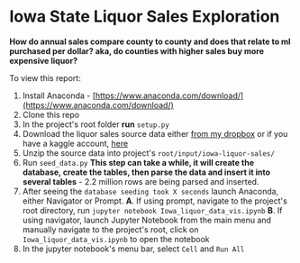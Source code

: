# Iowa State Liquor Sales Exploration

**How do annual sales compare county to county and does that relate to ml purchased per dollar? aka, do counties with higher sales buy more expensive liquor?**

To view this report:
1. Install Anaconda -  [https://www.anaconda.com/download/](https://www.anaconda.com/download/)
2. Clone this repo
3. In the project's root folder **run** `setup.py`
4. Download the liquor sales source data either [from my dropbox](https://www.dropbox.com/s/db64nw579etnx72/iowa-liquor-sales.zip?dl=0) or if you have a kaggle account, [here](https://www.kaggle.com/residentmario/iowa-liquor-sales)
5. Unzip the source data into project's `root/input/iowa-liquor-sales/`
6. Run `seed_data.py`
    **This step can take a while, it will create the database, create the tables, then parse the data and insert it into several tables** - 2.2 million rows are being parsed and inserted.
7. After seeing the `database seeding took X seconds` launch Anaconda, either Navigator or Prompt. 
    **A**. If using prompt, navigate to the project's root directory, run `jupyter notebook Iowa_liquor_data_vis.ipynb`
    **B**. If using navigator, launch Jupyter Notebook from the main menu and manually navigate to the project's root, click on `Iowa_liquor_data_vis.ipynb` to open the notebook
8. In the jupyter notebook's menu bar, select `Cell` and `Run All`